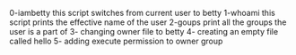 
0-iambetty  this script switches from current user to betty
1-whoami this script prints the effective name of the user
2-goups print all the groups the user is a part of
3- changing owner file to betty
4- creating an empty file called hello
5- adding execute permission to owner group
